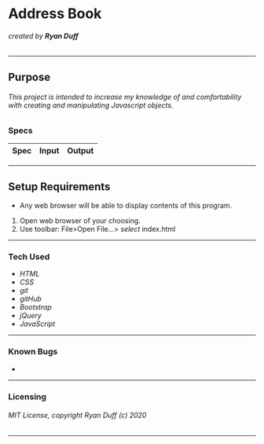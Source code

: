 # Address Book

###### created by **Ryan Duff**
---
## Purpose
###### This project is intended to increase my knowledge of and comfortability with creating and manipulating Javascript objects.
### Specs
| Spec | Input | Output |
|:-|:-|:-|


---
## Setup Requirements
 * Any web browser will be able to display contents of this program. 
 1. Open web browser of your choosing.
 2. Use toolbar: File>Open File...> *select* index.html
---
### Tech Used
* *HTML*
* *CSS*
* *git*
* *gitHub*
* *Bootstrap*
* *jQuery*
* *JavaScript*
---
### Known Bugs
 * 
---
### Licensing
###### MIT License, copyright Ryan Duff (c) 2020
---